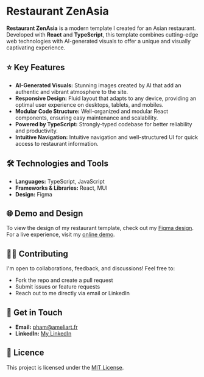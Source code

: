 # Restaurant ZenAsia

**Restaurant ZenAsia** is a modern template I created for an Asian restaurant. Developed with **React** and **TypeScript**, this template combines cutting-edge web technologies with AI-generated visuals to offer a unique and visually captivating experience.

## ⭐ Key Features
- **AI-Generated Visuals:** Stunning images created by AI that add an authentic and vibrant atmosphere to the site.
- **Responsive Design:** Fluid layout that adapts to any device, providing an optimal user experience on desktops, tablets, and mobiles.
- **Modular Code Structure:** Well-organized and modular React components, ensuring easy maintenance and scalability.
- **Powered by TypeScript:** Strongly-typed codebase for better reliability and productivity.
- **Intuitive Navigation:** Intuitive navigation and well-structured UI for quick access to restaurant information.


## 🛠️ Technologies and Tools
- **Languages:** TypeScript, JavaScript
- **Frameworks & Libraries:** React, MUI
- **Design:** Figma


## 🌐 Demo and Design
To view the design of my restaurant template, check out my [Figma design](https://www.figma.com/proto/j2u9A8Ni65LVpMZGTlwmHu/Restaurant-template?page-id=6%3A5805&type=design&node-id=6-5810&viewport=466%2C364%2C0.06&t=is6zFKzjnG7B5nf0-1&scaling=min-zoom&mode=design).  
For a live experience, visit my [online demo](https://ap-restaurant-template.vercel.app/).


## 👨‍💻 Contributing
I'm open to collaborations, feedback, and discussions! Feel free to:
- Fork the repo and create a pull request
- Submit issues or feature requests
- Reach out to me directly via email or LinkedIn


## 📩 Get in Touch
- **Email:** [pham@ameliart.fr](mailto:pham@ameliart.fr)
- **LinkedIn:** [My LinkedIn](https://www.linkedin.com/in/amelia-huong-pham/)


## 📜 Licence
This project is licensed under the [MIT License](https://opensource.org/licenses/MIT).
